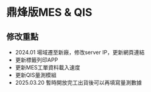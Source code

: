 # 鼎烽版MES & QIS
## 修改重點
* 2024.01 場域遷至新廠，修改server IP，更新網頁連結
* 更新標籤列印APP
* 更新MES工單資料載入速度
* 更新QIS量測模組
* 2025.03.20 暫時開放完工出貨後可以再填寫量測數據

